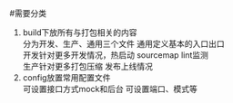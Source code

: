 #需要分类
1. build下放所有与打包相关的内容  
分为开发、生产、通用三个文件
通用定义基本的入口出口  
开发针对更多开发情况，热启动 sourcemap lint监测  
生产针对更多打包压缩 发布上线情况
2. config放置常用配置文件  
可设置接口方式mock和后台
可设置端口、模式等